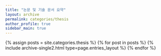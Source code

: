 ```yaml
---
title: "논문 및 기술 문서 요약"
layout: archive
permalink: categories/thesis
author_profile: true
sidebar_main: true
---
```



{% assign posts = site.categories.thesis %}
{% for post in posts %} 
    {% include archive-single2.html type=page.entries_layout %} 
{% endfor %}
